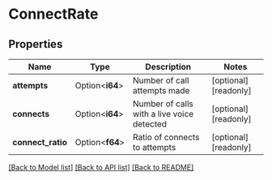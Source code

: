 # ConnectRate

## Properties

Name | Type | Description | Notes
------------ | ------------- | ------------- | -------------
**attempts** | Option<**i64**> | Number of call attempts made | [optional][readonly]
**connects** | Option<**i64**> | Number of calls with a live voice detected | [optional][readonly]
**connect_ratio** | Option<**f64**> | Ratio of connects to attempts | [optional][readonly]

[[Back to Model list]](../README.md#documentation-for-models) [[Back to API list]](../README.md#documentation-for-api-endpoints) [[Back to README]](../README.md)


